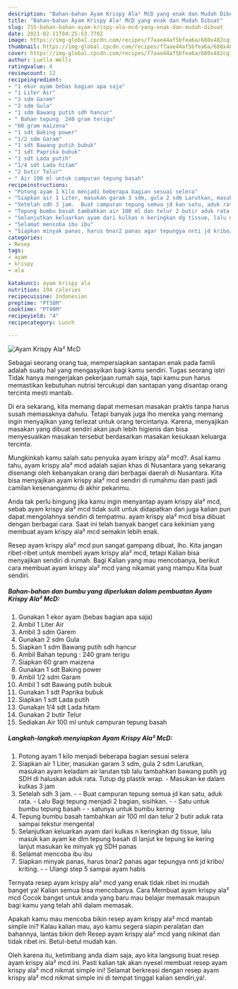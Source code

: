 ```yaml
---
description: "Bahan-bahan Ayam Krispy Ala² McD yang enak dan Mudah Dibuat"
title: "Bahan-bahan Ayam Krispy Ala² McD yang enak dan Mudah Dibuat"
slug: 715-bahan-bahan-ayam-krispy-ala-mcd-yang-enak-dan-mudah-dibuat
date: 2021-02-11T04:25:53.770Z
image: https://img-global.cpcdn.com/recipes/f7aae44af5bfea6a/680x482cq70/ayam-krispy-ala-mcd-foto-resep-utama.jpg
thumbnail: https://img-global.cpcdn.com/recipes/f7aae44af5bfea6a/680x482cq70/ayam-krispy-ala-mcd-foto-resep-utama.jpg
cover: https://img-global.cpcdn.com/recipes/f7aae44af5bfea6a/680x482cq70/ayam-krispy-ala-mcd-foto-resep-utama.jpg
author: Luella Wells
ratingvalue: 4
reviewcount: 12
recipeingredient:
- "1 ekor ayam bebas bagian apa saja"
- "1 Liter Air"
- "3 sdm Garem"
- "2 sdm Gula"
- "1 sdm Bawang putih sdh hancur"
- " Bahan tepung  240 gram terigu"
- "60 gram maizena"
- "1 sdt Baking power"
- "1/2 sdm Garam"
- "1 sdt Bawang putih bubuk"
- "1 sdt Paprika bubuk"
- "1 sdt Lada putih"
- "1/4 sdt Lada hitam"
- "2 butir Telur"
- " Air 100 ml untuk campuran tepung basah"
recipeinstructions:
- "Potong ayam 1 kilo menjadi beberapa bagian sesuai selera"
- "Siapkan air 1 Liter, masukan garam 3 sdm, gula 2 sdm Larutkan, masukan ayam keladam air larutan tsb lalu tambahkan bawang putih yg SDH di haluskan aduk rata. Tutup dg plastik wrap. Masukan ke dalam kulkas 3 jam"
- "Setelah sdh 3 jam.  Buat campuran tepung semua jd kan satu, aduk rata. Lalu Bagi tepung menjadi 2 bagian, sisihkan.  Satu untuk bumbu tepung basah  satunya untuk bumbu kering"
- "Tepung bumbu basah tambahkan air 100 ml dan telur 2 butir aduk rata sampai tekstur mengental"
- "Selanjutkan keluarkan ayam dari kulkas n keringkan dg tissue, lalu masuk kan ayam ke dlm tepung basah di lanjut ke tepung ke kering lanjut masukan ke minyak yg SDH panas"
- "Selamat mencoba ibu ibu"
- "Siapkan minyak panas, harus bnar2 panas agar tepungya nnti jd kribo/ kriting.  Ulangi step 5 sampai ayam habis"
categories:
- Resep
tags:
- ayam
- krispy
- ala

katakunci: ayam krispy ala 
nutrition: 194 calories
recipecuisine: Indonesian
preptime: "PT38M"
cooktime: "PT40M"
recipeyield: "4"
recipecategory: Lunch

---
```



![Ayam Krispy Ala² McD](https://img-global.cpcdn.com/recipes/f7aae44af5bfea6a/680x482cq70/ayam-krispy-ala-mcd-foto-resep-utama.jpg)

Sebagai seorang orang tua, mempersiapkan santapan enak pada famili adalah suatu hal yang mengasyikan bagi kamu sendiri. Tugas seorang istri Tidak hanya mengerjakan pekerjaan rumah saja, tapi kamu pun harus memastikan kebutuhan nutrisi tercukupi dan santapan yang disantap orang tercinta mesti mantab.

Di era  sekarang, kita memang dapat memesan masakan praktis tanpa harus susah memasaknya dahulu. Tetapi banyak juga lho mereka yang memang ingin menyajikan yang terlezat untuk orang tercintanya. Karena, menyajikan masakan yang dibuat sendiri akan jauh lebih higienis dan bisa menyesuaikan masakan tersebut berdasarkan masakan kesukaan keluarga tercinta. 



Mungkinkah kamu salah satu penyuka ayam krispy ala² mcd?. Asal kamu tahu, ayam krispy ala² mcd adalah sajian khas di Nusantara yang sekarang disenangi oleh kebanyakan orang dari berbagai daerah di Nusantara. Kita bisa menyajikan ayam krispy ala² mcd sendiri di rumahmu dan pasti jadi camilan kesenanganmu di akhir pekanmu.

Anda tak perlu bingung jika kamu ingin menyantap ayam krispy ala² mcd, sebab ayam krispy ala² mcd tidak sulit untuk didapatkan dan juga kalian pun dapat mengolahnya sendiri di tempatmu. ayam krispy ala² mcd bisa dibuat dengan berbagai cara. Saat ini telah banyak banget cara kekinian yang membuat ayam krispy ala² mcd semakin lebih enak.

Resep ayam krispy ala² mcd pun sangat gampang dibuat, lho. Kita jangan ribet-ribet untuk membeli ayam krispy ala² mcd, tetapi Kalian bisa menyajikan sendiri di rumah. Bagi Kalian yang mau mencobanya, berikut cara membuat ayam krispy ala² mcd yang nikamat yang mampu Kita buat sendiri.

<!--inarticleads1-->

##### Bahan-bahan dan bumbu yang diperlukan dalam pembuatan Ayam Krispy Ala² McD:

1. Gunakan 1 ekor ayam (bebas bagian apa saja)
1. Ambil 1 Liter Air
1. Ambil 3 sdm Garem
1. Gunakan 2 sdm Gula
1. Siapkan 1 sdm Bawang putih sdh hancur
1. Ambil  Bahan tepung : 240 gram terigu
1. Siapkan 60 gram maizena
1. Gunakan 1 sdt Baking power
1. Ambil 1/2 sdm Garam
1. Ambil 1 sdt Bawang putih bubuk
1. Gunakan 1 sdt Paprika bubuk
1. Siapkan 1 sdt Lada putih
1. Gunakan 1/4 sdt Lada hitam
1. Gunakan 2 butir Telur
1. Sediakan  Air 100 ml untuk campuran tepung basah




<!--inarticleads2-->

##### Langkah-langkah menyiapkan Ayam Krispy Ala² McD:

1. Potong ayam 1 kilo menjadi beberapa bagian sesuai selera
1. Siapkan air 1 Liter, masukan garam 3 sdm, gula 2 sdm Larutkan, masukan ayam keladam air larutan tsb lalu tambahkan bawang putih yg SDH di haluskan aduk rata. Tutup dg plastik wrap. - Masukan ke dalam kulkas 3 jam
1. Setelah sdh 3 jam. -  - Buat campuran tepung semua jd kan satu, aduk rata. - Lalu Bagi tepung menjadi 2 bagian, sisihkan. -  - Satu untuk bumbu tepung basah -  - satunya untuk bumbu kering
1. Tepung bumbu basah tambahkan air 100 ml dan telur 2 butir aduk rata sampai tekstur mengental
1. Selanjutkan keluarkan ayam dari kulkas n keringkan dg tissue, lalu masuk kan ayam ke dlm tepung basah di lanjut ke tepung ke kering lanjut masukan ke minyak yg SDH panas
1. Selamat mencoba ibu ibu
1. Siapkan minyak panas, harus bnar2 panas agar tepungya nnti jd kribo/ kriting. -  - Ulangi step 5 sampai ayam habis




Ternyata resep ayam krispy ala² mcd yang enak tidak ribet ini mudah banget ya! Kalian semua bisa mencobanya. Cara Membuat ayam krispy ala² mcd Cocok banget untuk anda yang baru mau belajar memasak maupun bagi kamu yang telah ahli dalam memasak.

Apakah kamu mau mencoba bikin resep ayam krispy ala² mcd mantab simple ini? Kalau kalian mau, ayo kamu segera siapin peralatan dan bahannya, lantas bikin deh Resep ayam krispy ala² mcd yang nikmat dan tidak ribet ini. Betul-betul mudah kan. 

Oleh karena itu, ketimbang anda diam saja, ayo kita langsung buat resep ayam krispy ala² mcd ini. Pasti kalian tak akan nyesel membuat resep ayam krispy ala² mcd nikmat simple ini! Selamat berkreasi dengan resep ayam krispy ala² mcd nikmat simple ini di tempat tinggal kalian sendiri,ya!.

